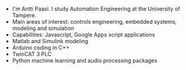 - I'm Antti Paasi. I study Automation Engineering at the University of Tampere.
- Main areas of interest: controls engineering, embedded systems, modeling and simulation
- Capabilities: Javascript, Google Apps script applications
- Matlab and Simulink modeling
- Arduino coding in C++
- TwinCAT 3 PLC   
- Python machine learning and audio processing packages



